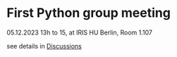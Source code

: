 # First Python group meeting 
05.12.2023 13h to 15, at IRIS HU Berlin, Room 1.107

see details in [Discussions](https://github.com/orgs/IKZ-Berlin/discussions/1)
